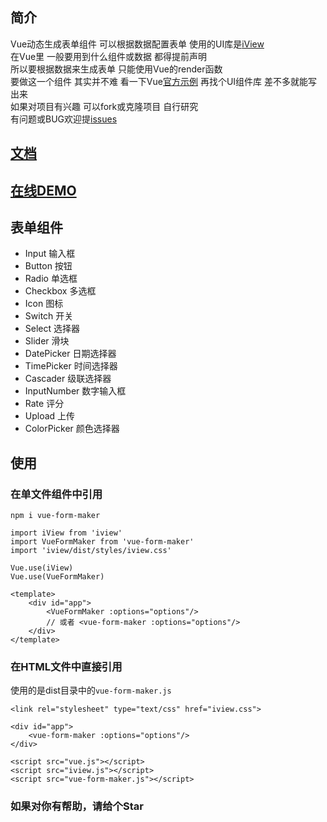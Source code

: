 ## 简介
Vue动态生成表单组件 可以根据数据配置表单 使用的UI库是[iView](https://www.iviewui.com/) <br>
在Vue里 一般要用到什么组件或数据 都得提前声明<br>
所以要根据数据来生成表单 只能使用Vue的render函数<br>
要做这一个组件 其实并不难 看一下Vue[官方示例](https://cn.vuejs.org/v2/guide/render-function.html#ad) 再找个UI组件库 差不多就能写出来<br>
如果对项目有兴趣 可以fork或克隆项目 自行研究 <br>
有问题或BUG欢迎提[issues](https://github.com/woai3c/vue-form-maker/issues)


## [文档](https://github.com/woai3c/vue-form-maker/blob/master/doc.md)
## [在线DEMO](https://github.com/woai3c/vue-form-maker/blob/master/demo.md)
## 表单组件
* Input 输入框
* Button 按钮
* Radio 单选框
* Checkbox 多选框
* Icon 图标
* Switch 开关
* Select 选择器
* Slider 滑块
* DatePicker 日期选择器
* TimePicker 时间选择器
* Cascader 级联选择器
* InputNumber 数字输入框
* Rate 评分
* Upload 上传
* ColorPicker 颜色选择器

## 使用
### 在单文件组件中引用
```
npm i vue-form-maker
```

```
import iView from 'iview'
import VueFormMaker from 'vue-form-maker'
import 'iview/dist/styles/iview.css'

Vue.use(iView)
Vue.use(VueFormMaker)
```
```
<template>
    <div id="app">
        <VueFormMaker :options="options"/>
        // 或者 <vue-form-maker :options="options"/>
    </div>
</template>
```

### 在HTML文件中直接引用
使用的是dist目录中的`vue-form-maker.js`
```
<link rel="stylesheet" type="text/css" href="iview.css">
```
```
<div id="app">
    <vue-form-maker :options="options"/>
</div>
```
```
<script src="vue.js"></script>
<script src="iview.js"></script>
<script src="vue-form-maker.js"></script>
```

### 如果对你有帮助，请给个Star

